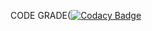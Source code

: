 CODE GRADE([![Codacy Badge](https://app.codacy.com/project/badge/Grade/d5e7f795b0c243489348545afe82418e)](https://www.codacy.com/gh/puniith09/StepIn_WaterServices/dashboard?utm_source=github.com&amp;utm_medium=referral&amp;utm_content=puniith09/StepIn_WaterServices&amp;utm_campaign=Badge_Grade)
